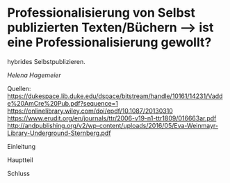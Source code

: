 
# Professionalisierung von Selbst publizierten Texten/Büchern --> ist eine Professionalisierung gewollt?
hybrides Selbstpublizieren.

*Helena Hagemeier*

Quellen:
https://dukespace.lib.duke.edu/dspace/bitstream/handle/10161/14231/Vadde%20AmCre%20Pub.pdf?sequence=1
https://onlinelibrary.wiley.com/doi/epdf/10.1087/20130310
https://www.erudit.org/en/journals/ttr/2006-v19-n1-ttr1809/016663ar.pdf
http://andpublishing.org/v2/wp-content/uploads/2016/05/Eva-Weinmayr-Library-Underground-Sternberg.pdf




Einleitung



Hauptteil 



Schluss
